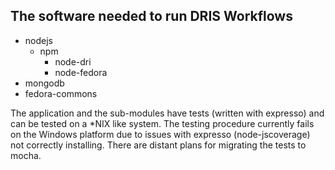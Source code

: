 ## The software needed to run DRIS Workflows

* nodejs
  * npm
    * node-dri
    * node-fedora
* mongodb
* fedora-commons

The application and the sub-modules have tests (written with expresso) and can be tested on a *NIX like system. The testing procedure currently fails on the Windows platform due to issues with expresso (node-jscoverage) not correctly installing. There are distant plans for migrating the tests to mocha.
